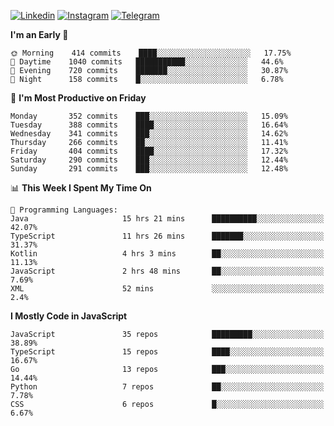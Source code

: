 [![Linkedin](https://img.shields.io/badge/-Archie-blue?style=flat-square&labelColor=gray&logo=Linkedin&logoColor=white&link=https://www.linkedin.com/in/archisdi)](https://www.linkedin.com/in/archisdi)
[![Instagram](https://img.shields.io/badge/-@archisdi-orange?style=flat-square&labelColor=gray&logo=Instagram&logoColor=white&link=https://www.instagram.com/archisdi)](https://www.instagram.com/archisdi)
[![Telegram](https://img.shields.io/badge/-aai-informational?style=flat-square&labelColor=gray&logo=telegram&logoColor=white&link=https://t.me/archisdi)](https://t.me/archisdi)

<!--START_SECTION:waka-->
**I'm an Early 🐤** 

```text
🌞 Morning    414 commits    ████░░░░░░░░░░░░░░░░░░░░░   17.75% 
🌆 Daytime    1040 commits   ███████████░░░░░░░░░░░░░░   44.6% 
🌃 Evening    720 commits    ███████░░░░░░░░░░░░░░░░░░   30.87% 
🌙 Night      158 commits    █░░░░░░░░░░░░░░░░░░░░░░░░   6.78%

```
📅 **I'm Most Productive on Friday** 

```text
Monday       352 commits    ███░░░░░░░░░░░░░░░░░░░░░░   15.09% 
Tuesday      388 commits    ████░░░░░░░░░░░░░░░░░░░░░   16.64% 
Wednesday    341 commits    ███░░░░░░░░░░░░░░░░░░░░░░   14.62% 
Thursday     266 commits    ██░░░░░░░░░░░░░░░░░░░░░░░   11.41% 
Friday       404 commits    ████░░░░░░░░░░░░░░░░░░░░░   17.32% 
Saturday     290 commits    ███░░░░░░░░░░░░░░░░░░░░░░   12.44% 
Sunday       291 commits    ███░░░░░░░░░░░░░░░░░░░░░░   12.48%

```


📊 **This Week I Spent My Time On** 

```text
💬 Programming Languages: 
Java                     15 hrs 21 mins      ██████████░░░░░░░░░░░░░░░   42.07% 
TypeScript               11 hrs 26 mins      ███████░░░░░░░░░░░░░░░░░░   31.37% 
Kotlin                   4 hrs 3 mins        ██░░░░░░░░░░░░░░░░░░░░░░░   11.13% 
JavaScript               2 hrs 48 mins       ██░░░░░░░░░░░░░░░░░░░░░░░   7.69% 
XML                      52 mins             ░░░░░░░░░░░░░░░░░░░░░░░░░   2.4%

```

**I Mostly Code in JavaScript** 

```text
JavaScript               35 repos            █████████░░░░░░░░░░░░░░░░   38.89% 
TypeScript               15 repos            ████░░░░░░░░░░░░░░░░░░░░░   16.67% 
Go                       13 repos            ███░░░░░░░░░░░░░░░░░░░░░░   14.44% 
Python                   7 repos             ██░░░░░░░░░░░░░░░░░░░░░░░   7.78% 
CSS                      6 repos             █░░░░░░░░░░░░░░░░░░░░░░░░   6.67%

```



<!--END_SECTION:waka-->